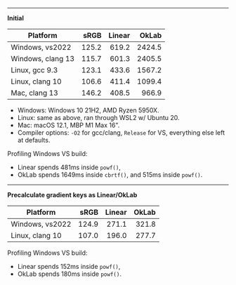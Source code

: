 ----
**Initial**

| Platform | sRGB | Linear | OkLab |
| --- | ---: | ---: | ---: |
| Windows, vs2022 | 125.2 | 619.2 | 2424.5 |
| Windows, clang 13 | 115.7 | 601.3 | 2405.5 |
| Linux, gcc 9.3 | 123.1 | 433.6 | 1567.2 |
| Linux, clang 10 | 106.6 | 411.4 | 1099.4 |
| Mac, clang 13 | 146.2 | 408.5 | 966.9 |

* Windows: Windows 10 21H2, AMD Ryzen 5950X.
* Linux: same as above, ran through WSL2 w/ Ubuntu 20.
* Mac: macOS 12.1, MBP M1 Max 16".
* Compiler options: `-O2` for gcc/clang, `Release` for VS, everything else left at defaults. 

Profiling Windows VS build:
* Linear spends 481ms inside `powf()`,
* OkLab spends 1649ms inside `cbrtf()`, and 515ms inside `powf()`.

----
**Precalculate gradient keys as Linear/OkLab**

| Platform | sRGB | Linear | OkLab |
| --- | ---: | ---: | ---: |
| Windows, vs2022 | 124.9 | 271.1 | 321.8 |
| Linux, clang 10 | 107.0 | 196.0 | 277.7 |

Profiling Windows VS build:
* Linear spends 152ms inside `powf()`,
* OkLab spends 180ms inside `powf()`.
